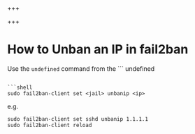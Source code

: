 
+++

+++
# How to Unban an IP in fail2ban

Use the ```
undefined
``` command from the ```
undefined
```:

```shell 
sudo fail2ban-client set <jail> unbanip <ip>
```

e.g.

```shell 
sudo fail2ban-client set sshd unbanip 1.1.1.1
sudo fail2ban-client reload
```

